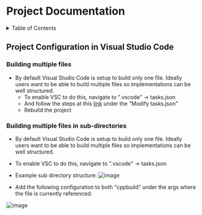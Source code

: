 # Project Documentation

<!-- TABLE OF CONTENTS -->
<details>
  <summary>Table of Contents</summary>
  <ol>
    <li>
      <a href="#project-configuration-in-visual-studio-code">Project Configuration in Visual Studio Code</a>
      <ul>
        <li><a href="#building-multiple-files">Building multiple files</a></li>
        <li><a href="#building-multiple-files-in-sub-directories">Building multiple files in sub-directories</a></li>
      </ul>
    </li>
  </ol>
</details>

<!-- CONTENTS -->

## Project Configuration in Visual Studio Code

### Building multiple files

* By default Visual Studio Code is setup to build only one file. Ideally users want to be able to build multiple files so implementations can be well structured.
  + To enable VSC to do this, navigate to ".vscode" -> tasks.json
  + And follow the steps at this [link](https://code.visualstudio.com/docs/cpp/config-mingw#_modifying-tasksjson) under the "Modify tasks.json"
  + Rebuild the project

### Building multiple files in sub-directories

* By default Visual Studio Code is setup to build only one file. Ideally users want to be able to build multiple files so implementations can be well structured.
* To enable VSC to do this, navigate to ".vscode" -> tasks.json
* Example sub directory structure:
![image](https://github.com/david-the-droid/snakegame/assets/54676795/0961cbfe-6151-4310-8092-d3c0886396e8)


* Add the following configuration to both "cppbuild" under the args where the file is currently referenced:

![image](https://github.com/david-the-droid/snakegame/assets/54676795/9fa8fbbd-a6c0-48ef-98e5-f9e13ac5d7ca)
